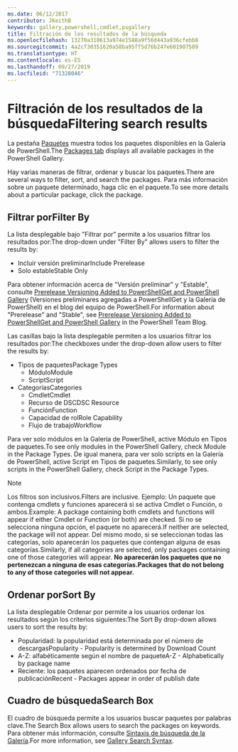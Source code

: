 ```yaml
---
ms.date: 06/12/2017
contributor: JKeithB
keywords: gallery,powershell,cmdlet,psgallery
title: Filtración de los resultados de la búsqueda
ms.openlocfilehash: 13270a310613a974e1588a9f56d443a936cfebb8
ms.sourcegitcommit: 4a2cf30351620a58ba95ff5d76b247e601907589
ms.translationtype: HT
ms.contentlocale: es-ES
ms.lasthandoff: 09/27/2019
ms.locfileid: "71328046"
---
```

# <a name="filtering-search-results"></a><span data-ttu-id="db2c2-103">Filtración de los resultados de la búsqueda</span><span class="sxs-lookup"><span data-stu-id="db2c2-103">Filtering search results</span></span>

<span data-ttu-id="db2c2-104">La pestaña [Paquetes](https://www.powershellgallery.com/packages) muestra todos los paquetes disponibles en la Galería de PowerShell.</span><span class="sxs-lookup"><span data-stu-id="db2c2-104">The [Packages tab](https://www.powershellgallery.com/packages) displays all available packages in the PowerShell Gallery.</span></span>

<span data-ttu-id="db2c2-105">Hay varias maneras de filtrar, ordenar y buscar los paquetes.</span><span class="sxs-lookup"><span data-stu-id="db2c2-105">There are several ways to filter, sort, and search the packages.</span></span>
<span data-ttu-id="db2c2-106">Para más información sobre un paquete determinado, haga clic en el paquete.</span><span class="sxs-lookup"><span data-stu-id="db2c2-106">To see more details about a particular package, click the package.</span></span>

## <a name="filter-by"></a><span data-ttu-id="db2c2-107">Filtrar por</span><span class="sxs-lookup"><span data-stu-id="db2c2-107">Filter By</span></span>

<span data-ttu-id="db2c2-108">La lista desplegable bajo "Filtrar por" permite a los usuarios filtrar los resultados por:</span><span class="sxs-lookup"><span data-stu-id="db2c2-108">The drop-down under "Filter By" allows users to filter the results by:</span></span>
- <span data-ttu-id="db2c2-109">Incluir versión preliminar</span><span class="sxs-lookup"><span data-stu-id="db2c2-109">Include Prerelease</span></span>
- <span data-ttu-id="db2c2-110">Solo estable</span><span class="sxs-lookup"><span data-stu-id="db2c2-110">Stable Only</span></span>

<span data-ttu-id="db2c2-111">Para obtener información acerca de "Versión preliminar" y "Estable", consulte [Prerelease Versioning Added to PowerShellGet and PowerShell Gallery](https://blogs.msdn.microsoft.com/powershell/2017/12/05/prerelease-versioning-added-to-powershellget-and-powershell-gallery/) (Versiones preliminares agregadas a PowerShellGet y la Galería de PowerShell) en el blog del equipo de PowerShell.</span><span class="sxs-lookup"><span data-stu-id="db2c2-111">For information about "Prerelease" and "Stable", see [Prerelease Versioning Added to PowerShellGet and PowerShell Gallery](https://blogs.msdn.microsoft.com/powershell/2017/12/05/prerelease-versioning-added-to-powershellget-and-powershell-gallery/) in the PowerShell Team Blog.</span></span>

<span data-ttu-id="db2c2-112">Las casillas bajo la lista desplegable permiten a los usuarios filtrar los resultados por:</span><span class="sxs-lookup"><span data-stu-id="db2c2-112">The checkboxes under the drop-down allow users to filter the results by:</span></span>
- <span data-ttu-id="db2c2-113">Tipos de paquetes</span><span class="sxs-lookup"><span data-stu-id="db2c2-113">Package Types</span></span>
  - <span data-ttu-id="db2c2-114">Módulo</span><span class="sxs-lookup"><span data-stu-id="db2c2-114">Module</span></span>
  - <span data-ttu-id="db2c2-115">Script</span><span class="sxs-lookup"><span data-stu-id="db2c2-115">Script</span></span>
- <span data-ttu-id="db2c2-116">Categorías</span><span class="sxs-lookup"><span data-stu-id="db2c2-116">Categories</span></span>
  - <span data-ttu-id="db2c2-117">Cmdlet</span><span class="sxs-lookup"><span data-stu-id="db2c2-117">Cmdlet</span></span>
  - <span data-ttu-id="db2c2-118">Recurso de DSC</span><span class="sxs-lookup"><span data-stu-id="db2c2-118">DSC Resource</span></span>
  - <span data-ttu-id="db2c2-119">Función</span><span class="sxs-lookup"><span data-stu-id="db2c2-119">Function</span></span>
  - <span data-ttu-id="db2c2-120">Capacidad de rol</span><span class="sxs-lookup"><span data-stu-id="db2c2-120">Role Capability</span></span>
  - <span data-ttu-id="db2c2-121">Flujo de trabajo</span><span class="sxs-lookup"><span data-stu-id="db2c2-121">Workflow</span></span>

<span data-ttu-id="db2c2-122">Para ver solo módulos en la Galería de PowerShell, active Módulo en Tipos de paquetes.</span><span class="sxs-lookup"><span data-stu-id="db2c2-122">To see only modules in the PowerShell Gallery, check Module in the Package Types.</span></span>
<span data-ttu-id="db2c2-123">De igual manera, para ver solo scripts en la Galería de PowerShell, active Script en Tipos de paquetes.</span><span class="sxs-lookup"><span data-stu-id="db2c2-123">Similarly, to see only scripts in the PowerShell Gallery, check Script in the Package Types.</span></span>

> [!NOTE]
> <span data-ttu-id="db2c2-124">Los filtros son inclusivos.</span><span class="sxs-lookup"><span data-stu-id="db2c2-124">Filters are inclusive.</span></span>
> <span data-ttu-id="db2c2-125">Ejemplo: Un paquete que contenga cmdlets y funciones aparecerá si se activa Cmdlet o Función, o ambos.</span><span class="sxs-lookup"><span data-stu-id="db2c2-125">Example: A package containing both cmdlets and functions will appear if either Cmdlet or Function (or both) are checked.</span></span>
> <span data-ttu-id="db2c2-126">Si no se selecciona ninguna opción, el paquete no aparecerá.</span><span class="sxs-lookup"><span data-stu-id="db2c2-126">If neither are selected, the package will not appear.</span></span>
> <span data-ttu-id="db2c2-127">Del mismo modo, si se seleccionan todas las categorías, solo aparecerán los paquetes que contengan alguna de esas categorías.</span><span class="sxs-lookup"><span data-stu-id="db2c2-127">Similarly, if all categories are selected, only packages containing one of those categories will appear.</span></span>
> <span data-ttu-id="db2c2-128">**No aparecerán los paquetes que no pertenezcan a ninguna de esas categorías.**</span><span class="sxs-lookup"><span data-stu-id="db2c2-128">**Packages that do not belong to any of those categories will not appear.**</span></span>

## <a name="sort-by"></a><span data-ttu-id="db2c2-129">Ordenar por</span><span class="sxs-lookup"><span data-stu-id="db2c2-129">Sort By</span></span>

<span data-ttu-id="db2c2-130">La lista desplegable Ordenar por permite a los usuarios ordenar los resultados según los criterios siguientes:</span><span class="sxs-lookup"><span data-stu-id="db2c2-130">The Sort By drop-down allows users to sort the results by:</span></span>
- <span data-ttu-id="db2c2-131">Popularidad: la popularidad está determinada por el número de descargas</span><span class="sxs-lookup"><span data-stu-id="db2c2-131">Popularity - Popularity is determined by Download Count</span></span>
- <span data-ttu-id="db2c2-132">A-Z: alfabéticamente según el nombre de paquete</span><span class="sxs-lookup"><span data-stu-id="db2c2-132">A-Z - Alphabetically by package name</span></span>
- <span data-ttu-id="db2c2-133">Reciente: los paquetes aparecen ordenados por fecha de publicación</span><span class="sxs-lookup"><span data-stu-id="db2c2-133">Recent - Packages appear in order of publish date</span></span>

## <a name="search-box"></a><span data-ttu-id="db2c2-134">Cuadro de búsqueda</span><span class="sxs-lookup"><span data-stu-id="db2c2-134">Search Box</span></span>

<span data-ttu-id="db2c2-135">El cuadro de búsqueda permite a los usuarios buscar paquetes por palabras clave.</span><span class="sxs-lookup"><span data-stu-id="db2c2-135">The Search Box allows users to search the packages on keywords.</span></span>
<span data-ttu-id="db2c2-136">Para obtener más información, consulte [Sintaxis de búsqueda de la Galería](search-syntax.md).</span><span class="sxs-lookup"><span data-stu-id="db2c2-136">For more information, see [Gallery Search Syntax](search-syntax.md).</span></span>
